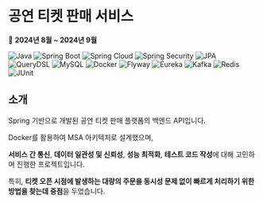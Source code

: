 # 공연 티켓 판매 서비스

📅 **2024년 8월 ~ 2024년 9월**

![Java](https://img.shields.io/badge/Java-007396?style=for-the-badge&logo=java&logoColor=white)
![Spring Boot](https://img.shields.io/badge/Spring%20Boot-6DB33F?style=for-the-badge&logo=Spring%20Boot&logoColor=white)
![Spring Cloud](https://img.shields.io/badge/Spring%20Cloud-6DB33F?style=for-the-badge&logo=&logoColor=white)
![Spring Security](https://img.shields.io/badge/Spring%20Security-6DB33F?style=for-the-badge&logo=Spring%20Security&logoColor=white)
![JPA](https://img.shields.io/badge/JPA-59666C?style=for-the-badge&logo=Hibernate&logoColor=white)
![QueryDSL](https://img.shields.io/badge/QueryDSL-0769AD?style=for-the-badge&logo=Java&logoColor=white)
![MySQL](https://img.shields.io/badge/MySQL-4479A1?style=for-the-badge&logo=MySQL&logoColor=white)
![Docker](https://img.shields.io/badge/Docker-2496ED?style=for-the-badge&logo=Docker&logoColor=white)
![Flyway](https://img.shields.io/badge/Flyway-CC0200?style=for-the-badge&logo=Flyway&logoColor=white)
![Eureka](https://img.shields.io/badge/Eureka-6DB33F?style=for-the-badge&logo=Eureka&logoColor=white)
![Kafka](https://img.shields.io/badge/Apache%20Kafka-231F20?style=for-the-badge&logo=Apache%20Kafka&logoColor=white)
![Redis](https://img.shields.io/badge/Redis-DC382D?style=for-the-badge&logoColor=white)
![JUnit](https://img.shields.io/badge/JUnit-25A162?style=for-the-badge&logo=JUnit5&logoColor=white)

## 소개

Spring 기반으로 개발된 공연 티켓 판매 플랫폼의 백엔드 API입니다.

Docker를 활용하여 MSA 아키텍처로 설계했으며, 

**서비스 간 통신**, **데이터 일관성 및 신뢰성**, **성능 최적화**, **테스트 코드 작성**에 대해 고민하며 진행한 프로젝트입니다.

특히, **티켓 오픈 시점에 발생하는 대량의 주문을 동시성 문제 없이 빠르게 처리하기 위한 방법을 찾는데 중점**을 두었습니다.


